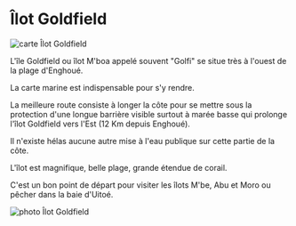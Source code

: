 # Îlot Goldfield

![carte Îlot Goldfield](/cartes/IlotGoldfield.jpg)

L'île Goldfield ou îlot M'boa appelé souvent "Golfi" se situe très à l'ouest de la plage d'Enghoué.

La carte marine est indispensable pour s'y rendre.

La meilleure route consiste à longer la côte pour se mettre sous la protection d'une longue barrière visible surtout à marée basse qui prolonge l'îlot Goldfield vers l'Est (12 Km depuis Enghoué).

Il n'existe hélas aucune autre mise à l'eau publique sur cette partie de la côte.

L'îlot est magnifique, belle plage, grande étendue de corail.

C'est un bon point de départ pour visiter les îlots M'be, Abu et Moro ou pêcher dans la baie d'Uitoé.

![photo Îlot Goldfield](/photos/IlotGoldfield.jpg)
